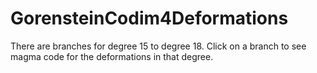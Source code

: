 # GorensteinCodim4Deformations

There are branches for degree 15 to degree 18. Click on a branch to see magma code for the deformations in that degree.
